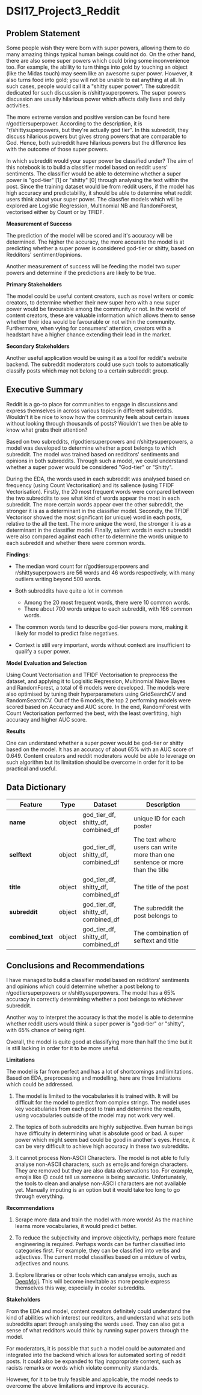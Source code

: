 # DSI17_Project3_Reddit

## Problem Statement

Some people wish they were born with super powers, allowing them to do many amazing things typical human beings could not do. On the other hand, there are also some super powers which could bring some inconvenience too. For example, the ability to turn things into gold by touching an object (like the Midas touch) may seem like an awesome super power. However, it also turns food into gold; you will not be unable to eat anything at all. In such cases, people would call it a "shitty super power". The subreddit dedicated for such discussion is r/shittysuperpowers. The super powers discussion are usually hilarious power which affects daily lives and daily activities.

The more extreme version and positive version can be found here r/godtiersuperpower. According to the description, it is "r/shittysuperpowers, but they're actually god tier". In this subreddit, they discuss hilarious powers but gives strong powers that are comparable to God. Hence, both subreddit have hilarious powers but the difference lies with the outcome of those super powers.

In which subreddit would your super power be classified under? The aim of this notebook is to build a classifier model based on reddit users' sentiments. The classifier would be able to determine whether a super power is "god-tier" [1] or "shitty" [0] through analysing the text within the post. Since the training dataset would be from reddit users, if the model has high accuracy and predictability, it should be able to determine what reddit users think about your super power. The classfier models which will be explored are Logistic Regression, Multinomial NB and RandomForest, vectorised either by Count or by TFIDF.

**Measurement of Success**

The prediction of the model will be scored and it's accuracy will be determined. The higher the accuracy, the more accurate the model is at predicting whether a super power is considered god-tier or shitty, based on Redditors' sentiment/opinions. 

Another measurement of success will be feeding the model two super powers and determine if the predictions are likely to be true.

**Primary Stakeholders**

The model could be useful content creators, such as novel writers or comic creators, to determine whether their new super hero with a new super power would be favourable among the community or not. In the world of content creators, these are valuable information which allows them to sense whether their idea would be favourable or not within the community. Furthermore, when vying for consumers' attention, creators with a headstart have a higher chance extending their lead in the market.

**Secondary Stakeholders**

Another useful application would be using it as a tool for reddit's website backend. The subreddit moderators could use such tools to automatically classify posts which may not belong to a certain subreddit group.


## Executive Summary

Reddit is a go-to place for communities to engage in discussions and express themselves in across various topics in different subreddits. Wouldn't it be nice to know how the community feels about certain issues without looking through thousands of posts? Wouldn't we then be able to know what grabs their attention?

Based on two subreddits, r/godtiersuperpowers and r/shittysuperpowers, a model was developed to determine whether a post belongs to which subreddit. The model was trained based on redditors' sentiments and opinions in both subreddits. Through such a model, we could understand whether a super power would be considered "God-tier" or "Shitty".

During the EDA, the words used in each subreddit was analysed based on frequency (using Count Vectorisation) and its salience (using TFIDF Vectorisation). Firstly, the 20 most frequent words were compared between the two subreddits to see what kind of words appear the most in each subreddit. The more certain words appear over the other subreddit, the stronger it is as a determinant in the classifier model. Secondly, the TFIDF Vectorisor showed the most significant (or unique) word in each posts, relative to the all the text. The more unique the word, the stronger it is as a determinant in the classifier model. Finally, salient words in each subreddit were also compared against each other to determine the words unique to each subreddit and whether there were common words.

**Findings**:

- The median word count for r/godtiersuperpowers and r/shittysuperpowers are 56 words and 46 words respectively, with many outliers writing beyond 500 words.

- Both subreddits have quite a lot in common
    - Among the 20 most frequent words, there were 10 common words.
    - There about 700 words unique to each subreddit, with 166 common words.

- The common words tend to describe god-tier powers more, making it likely for model to predict false negatives.

- Context is still very important, words without context are insufficient to qualify a super power.


**Model Evaluation and Selection**

Using Count Vectorisation and TFIDF Vectorisation to preprocess the dataset, and applying it to Logisitic Regression, Multinomial Naive Bayes and RandomForest, a total of 6 models were developed. The models were also optimised by tuning their hyperparameters using GridSearchCV and RandomSearchCV. Out of the 6 models, the top 2 performing models were scored based on Accuracy and AUC score. In the end, RandomForest with Count Vectorisation performed the best, with the least overfitting, high accuracy and higher AUC score. 

**Results**

One can understand whether a super power would be god-tier or shitty based on the model. It has an accuracy of about 65% with an AUC score of 0.649. Content creators and reddit moderators would be able to leverage on such algorithm but its limitation should be overcome in order for it to be practical and useful.

## Data Dictionary

|Feature|Type|Dataset|Description|
|---|---|---|---|
|**name**|object|god_tier_df, shitty_df, combined_df|unique ID for each poster|
|**selftext**|object|god_tier_df, shitty_df, combined_df|The text where users can write more than one sentence or more than the title|
|**title**|object|god_tier_df, shitty_df, combined_df|The title of the post|
|**subreddit**|object|god_tier_df, shitty_df, combined_df|The subreddit the post belongs to|
|**combined_text**|object|god_tier_df, shitty_df, combined_df|The combination of selftext and title|


## Conclusions and Recommendations

I have managed to build a classifier model based on redditors' sentiments and opinions which could determine whether a post belong to r/godtiersuperpowers or r/shittysuperpowers. The model has a 65% accuracy in correctly determining whether a post belongs to whichever subreddit.

Another way to interpret the accuracy is that the model is able to determine whether reddit users would think a super power is "god-tier" or "shitty", with 65% chance of being right.

Overall, the model is quite good at classifying more than half the time but it is still lacking in order for it to be more useful. 


**Limitations**

The model is far from perfect and has a lot of shortcomings and limitations. Based on EDA, preprocessing and modelling, here are three limitations which could be addressed.

1. The model is limited to the vocabularies it is trained with. It will be difficult for the model to predict from complex strings. The model uses key vocabularies from each post to train and determine the results, using vocabularies outside of the model may not work very well.


2. The topics of both subreddits are highly subjective. Even human beings have difficulty in determining what is absolute good or bad. A super power which might seem bad could be good in another's eyes. Hence, it can be very difficult to achieve high accuracy in these two subreddits.


3. It cannot process Non-ASCII Characters. The model is not able to fully analyse non-ASCII characters, such as emojis and foreign characters. They are removed but they are also data observations too. For example, emojis like 🙃 could tell us someone is being sarcastic. Unfortunately, the tools to clean and analyse non-ASCII characters are not available yet. Manually imputing is an option but it would take too long to go through everything.

**Recommendations**

1. Scrape more data and train the model with more words! As the machine learns more vocabularies, it would predict better.


2. To reduce the subjectivity and improve objectivity, perhaps more feature engineering is required. Perhaps words can be further classified into categories first. For example, they can be classified into verbs and adjectives. The current model classifies based on a mixture of verbs, adjectives and nouns.


3. Explore libraries or other tools which can analyse emojis, such as [DeepMoji](https://deepmoji.mit.edu/). This will become inevitable as more people express themselves this way, especially in cooler subreddits.

**Stakeholders**

From the EDA and model, content creators definitely could understand the kind of abilities which interest our redditors, and understand what sets both subreddits apart through analysing the words used. They can also get a sense of what redditors would think by running super powers through the model. 

For moderators, it is possible that such a model could be automated and integrated into the backend which allows for automated sorting of reddit posts. It could also be expanded to flag inappropriate content, such as racists remarks or words which violate community standards. 

However, for it to be truly feasible and applicable, the model needs to overcome the above limitations and improve its accuracy.